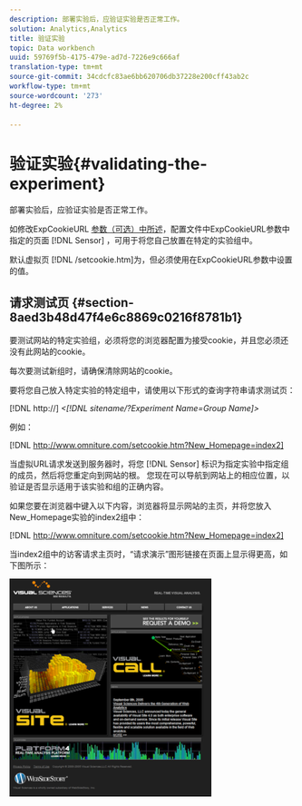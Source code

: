 ```yaml
---
description: 部署实验后，应验证实验是否正常工作。
solution: Analytics,Analytics
title: 验证实验
topic: Data workbench
uuid: 59769f5b-4175-479e-ad7d-7226e9c666af
translation-type: tm+mt
source-git-commit: 34cdcfc83ae6bb620706db37228e200cff43ab2c
workflow-type: tm+mt
source-wordcount: '273'
ht-degree: 2%

---
```



# 验证实验{#validating-the-experiment}

部署实验后，应验证实验是否正常工作。

如修改ExpCookieURL [参数（可选）中所述](../../home/c-undst-ctrld-exp/t-en-ctrld-exp/c-mod-expckurl-prm.md#concept-215bf86bab4e4ec0b0cc803ec48a8fcf)，配置文件中ExpCookieURL参数中指定的页面 [!DNL Sensor] ，可用于将您自己放置在特定的实验组中。

默认虚拟页 [!DNL /setcookie.htm]为，但必须使用在ExpCookieURL参数中设置的值。

## 请求测试页 {#section-8aed3b48d47f4e6c8869c0216f8781b1}

要测试网站的特定实验组，必须将您的浏览器配置为接受cookie，并且您必须还没有此网站的cookie。

每次要测试新组时，请确保清除网站的cookie。

要将您自己放入特定实验的特定组中，请使用以下形式的查询字符串请求测试页：

[!DNL http://] *&lt;[!DNL sitename/?Experiment Name=Group Name]>*

例如：

[!DNL http://www.omniture.com/setcookie.htm?New_Homepage=index2]

当虚拟URL请求发送到服务器时，将您 [!DNL Sensor] 标识为指定实验中指定组的成员，然后将您重定向到网站的根。 您现在可以导航到网站上的相应位置，以验证是否显示适用于该实验和组的正确内容。

如果您要在浏览器中键入以下内容，浏览器将显示网站的主页，并将您放入New_Homepage实验的index2组中：

[!DNL http://www.omniture.com/setcookie.htm?New_Homepage=index2]

当index2组中的访客请求主页时，“请求演示”图形链接在页面上显示得更高，如下图所示：

![](assets/TestPage.png)

